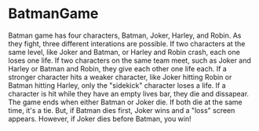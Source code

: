 # BatmanGame
Batman game has four characters, Batman, Joker, Harley, and Robin.
As they fight, three different interations are possible.
If two characters at the same level, like Joker and Batman, or Harley and Robin crash, each one loses one life.
If two characters on the same team meet, such as Joker and Harley or Batman and Robin, they give each other one life each.
If a stronger character hits a weaker character, like Joker hitting Robin or Batman hitting Harley, only the "sidekick" character loses a life.
If a character is hit while they have an empty lives bar, they die and dissapear.
The game ends when either Batman or Joker die. If both die at the same time, it's a tie.
But, if Batman dies first, Joker wins and a "loss" screen appears. 
However, if Joker dies before Batman, you win!
